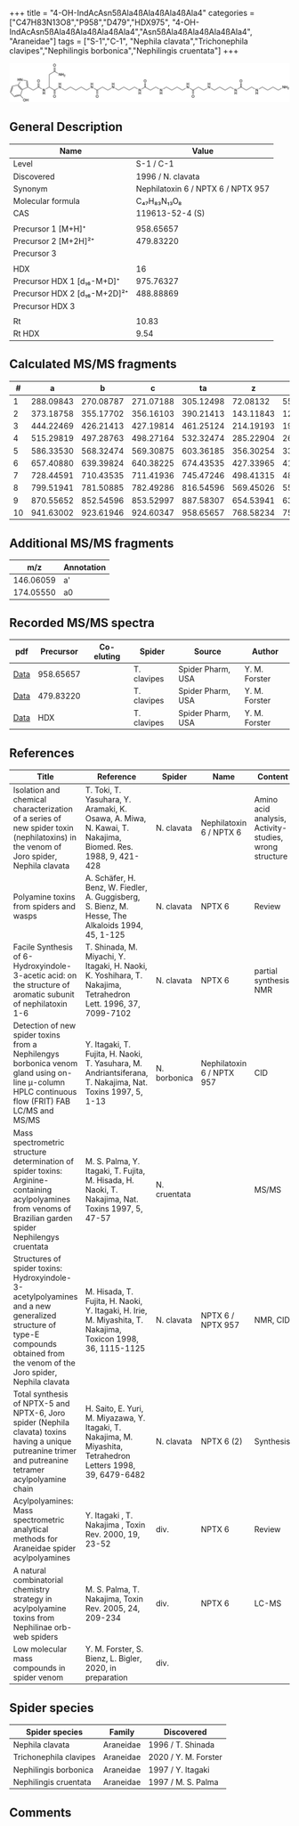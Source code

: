 +++
title = "4-OH-IndAcAsn5ßAla4ßAla4ßAla4ßAla4"
categories = ["C47H83N13O8","P958","D479","HDX975",
"4-OH-IndAcAsn5ßAla4ßAla4ßAla4ßAla4","Asn5ßAla4ßAla4ßAla4ßAla4",
"Araneidae"]
tags = ["S-1","C-1",
"Nephila clavata","Trichonephila clavipes","Nephilingis borbonica","Nephilingis cruentata"]
+++

![](/img/4-OH-IndAcAsn5bAla4bAla4bAla4bAla4.png)

## General Description

| Name                         | Value                              |
|------------------------------|------------------------------------|
| Level                        | S-1 / C-1                                |
| Discovered                   | 1996 / N. clavata                  |
| Synonym                      | Nephilatoxin 6 / NPTX 6 / NPTX 957 |
| Molecular formula            | C₄₇H₈₃N₁₃O₈                        |
| CAS                          | 119613-52-4 (S)                    |
|                              |                                    |
| Precursor 1 [M+H]⁺           | 958.65657                          |
| Precursor 2 [M+2H]²⁺         | 479.83220                          |
| Precursor 3                  |                                    |
|                              |                                    |
| HDX                          | 16                                 |
| Precursor HDX 1 [d₁₆-M+D]⁺   | 975.76327                          |
| Precursor HDX 2 [d₁₆-M+2D]²⁺ | 488.88869                          |
| Precursor HDX 3              |                                    |
|                              |                                    |
| Rt                           | 10.83                                   |
| Rt HDX                       | 9.54                                   |

## Calculated MS/MS fragments

| #  | a         | b         | c         | ta        | z         | y         | tz        |
|----|-----------|-----------|-----------|-----------|-----------|-----------|-----------|
| 1  | 288.09843 | 270.08787 | 271.07188 | 305.12498 | 72.08132  | 55.05477  | 89.10787  |
| 2  | 373.18758 | 355.17702 | 356.16103 | 390.21413 | 143.11843 | 126.09188 | 160.14498 |
| 3  | 444.22469 | 426.21413 | 427.19814 | 461.25124 | 214.19193 | 197.16538 | 231.21848 |
| 4  | 515.29819 | 497.28763 | 498.27164 | 532.32474 | 285.22904 | 268.20249 | 302.25559 |
| 5  | 586.33530 | 568.32474 | 569.30875 | 603.36185 | 356.30254 | 339.27599 | 373.32909 |
| 6  | 657.40880 | 639.39824 | 640.38225 | 674.43535 | 427.33965 | 410.31310 | 444.36620 |
| 7  | 728.44591 | 710.43535 | 711.41936 | 745.47246 | 498.41315 | 481.38660 | 515.43970 |
| 8  | 799.51941 | 781.50885 | 782.49286 | 816.54596 | 569.45026 | 552.42371 | 586.47681 |
| 9  | 870.55652 | 852.54596 | 853.52997 | 887.58307 | 654.53941 | 637.51286 | 671.56596 |
| 10 | 941.63002 | 923.61946 | 924.60347 | 958.65657 | 768.58234 | 751.55579 | 785.60889 |

## Additional MS/MS fragments

| m/z       | Annotation |
|-----------|------------|
| 146.06059    | a'   |
| 174.05550    | a0   |

## Recorded MS/MS spectra

| pdf | Precursor | Co-eluting | Spider | Source | Author |
|-----|-----------|------------|--------|--------|--------|
| [Data](/pdf/N-clavipes/958_4-OH-IndAcAsn5bAla4bAla4bAla4bAla4_Nc.pdf) | 958.65657 |           | T. clavipes| Spider Pharm, USA | Y. M. Forster |
| [Data](/pdf/N-clavipes/958_4-OH-IndAcAsn5bAla4bAla4bAla4bAla4_Nc_2.pdf) | 479.83220 |           | T. clavipes| Spider Pharm, USA | Y. M. Forster |
| [Data](/pdf/N-clavipes/958_4-OH-IndAcAsn5bAla4bAla4bAla4bAla4_Nc_HDX.pdf) | HDX |           | T. clavipes| Spider Pharm, USA | Y. M. Forster |

## References

| Title                                                                                                                                                                         | Reference                                                                                                      | Spider       | Name                      | Content                                                | Link                                                                                                               |
|-------------------------------------------------------------------------------------------------------------------------------------------------------------------------------|----------------------------------------------------------------------------------------------------------------|--------------|---------------------------|--------------------------------------------------------|--------------------------------------------------------------------------------------------------------------------|
| Isolation and chemical characterization of a series of new spider toxin (nephilatoxins) in the venom of Joro spider, Nephila clavata                                          | T. Toki, T. Yasuhara, Y. Aramaki, K. Osawa, A. Miwa, N. Kawai, T. Nakajima, Biomed. Res. 1988, 9, 421-428      | N. clavata   | Nephilatoxin 6 / NPTX 6   | Amino acid analysis, Activity-studies, wrong structure | [Link](https://www.jstage.jst.go.jp/article/biomedres/9/6/9_421/_article)                                          |
| Polyamine toxins from spiders and wasps                                                                                                                                       | A. Schäfer, H. Benz, W. Fiedler, A. Guggisberg, S. Bienz, M. Hesse, The Alkaloids 1994, 45, 1-125              | N. clavata   | NPTX 6                    | Review                                                 | [Link](https://www.sciencedirect.com/science/article/pii/S009995980860276X)                                        |
| Facile Synthesis of 6-Hydroxyindole-3-acetic acid: on the structure of aromatic subunit of nephilatoxin 1-6                                                                   | T. Shinada, M. Miyachi, Y. Itagaki, H. Naoki, K. Yoshihara, T. Nakajima, Tetrahedron Lett. 1996, 37, 7099-7102 | N. clavata   | NPTX 6                    | partial synthesis, NMR                                 | [Link](https://www.sciencedirect.com/science/article/pii/0040403996015833)                                         |
| Detection of new spider toxins from a Nephilengys borbonica venom gland using on-line µ-column HPLC continuous flow (FRIT) FAB LC/MS and MS/MS                                | Y. Itagaki, T. Fujita, H. Naoki, T. Yasuhara, M. Andriantsiferana, T. Nakajima, Nat. Toxins 1997, 5, 1-13      | N. borbonica | Nephilatoxin 6 / NPTX 957 | CID                                                    | [Link](https://onlinelibrary.wiley.com/doi/abs/10.1002/%28SICI%29%281997%295%3A1%3C1%3A%3AAID-NT1%3E3.0.CO%3B2-8)  |
| Mass spectrometric structure determination of spider toxins: Arginine-containing acylpolyamines from venoms of Brazilian garden spider Nephilengys cruentata                  | M. S. Palma, Y. Itagaki, T. Fujita, M. Hisada, H. Naoki, T. Nakajima, Nat. Toxins 1997, 5, 47-57               | N. cruentata |                           | MS/MS                                                  | [Link](https://onlinelibrary.wiley.com/doi/abs/10.1002/%28SICI%29%281997%295%3A2%3C47%3A%3AAID-NT1%3E3.0.CO%3B2-X) |
| Structures of spider toxins: Hydroxyindole-3-acetylpolyamines and a new generalized structure of type-E compounds obtained from the venom of the Joro spider, Nephila clavata | M. Hisada, T. Fujita, H. Naoki, Y. Itagaki, H. Irie, M. Miyashita, T. Nakajima, Toxicon 1998, 36, 1115-1125    | N. clavata   | NPTX 6 / NPTX 957         | NMR, CID                                               | [Link](https://www.sciencedirect.com/science/article/pii/S0041010198000865)                                        |
| Total synthesis of NPTX-5 and NPTX-6, Joro spider (Nephila clavata) toxins having a unique putreanine trimer and putreanine tetramer acylpolyamine chain                      | H. Saito, E. Yuri, M. Miyazawa, Y. Itagaki, T. Nakajima, M. Miyashita, Tetrahedron Letters 1998, 39, 6479-6482 | N. clavata   | NPTX 6 (2)                | Synthesis                                              | [Link](https://www.sciencedirect.com/science/article/pii/S0040403998013793)                                        |
| Acylpolyamines: Mass spectrometric analytical methods for Araneidae spider acylpolyamines                                                                                     | Y. Itagaki , T. Nakajima , Toxin Rev. 2000, 19, 23-52                                                          | div.         | NPTX 6                    | Review                                                 | [Link](https://www.tandfonline.com/doi/abs/10.1081/TXR-100100314)                                                  |
| A natural combinatorial chemistry strategy in acylpolyamine toxins from Nephilinae orb-web spiders                                                                            | M. S. Palma, T. Nakajima, Toxin Rev. 2005, 24, 209-234                                                         | div.         | NPTX 6                    | LC-MS                                                  | [Link](https://www.tandfonline.com/doi/abs/10.1081/TXR-200057857)                                                  |
| Low molecular mass compounds in spider venom      | Y. M. Forster, S. Bienz, L. Bigler, 2020, in preparation          | div.       |   |   | [Link](unknown) |

## Spider species

| Spider species        | Family    | Discovered         |
|-----------------------|-----------|--------------------|
| Nephila clavata       | Araneidae | 1996 / T. Shinada  |
| Trichonephila clavipes | Araneidae | 2020 / Y. M. Forster |
| Nephilingis borbonica | Araneidae | 1997 / Y. Itagaki  |
| Nephilingis cruentata | Araneidae | 1997 / M. S. Palma |

## Comments
